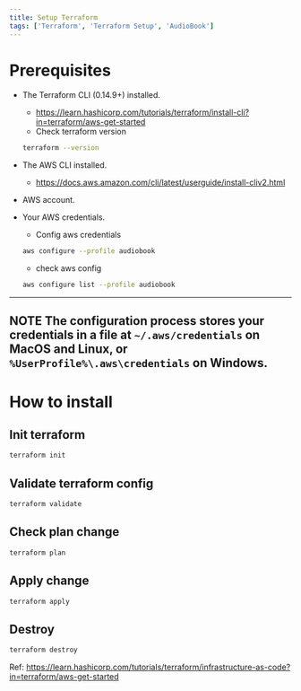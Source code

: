 ```yaml
---
title: Setup Terraform
tags: ['Terraform', 'Terraform Setup', 'AudioBook']
---
```


# Prerequisites
- The Terraform CLI (0.14.9+) installed.
    - https://learn.hashicorp.com/tutorials/terraform/install-cli?in=terraform/aws-get-started
    - Check terraform version
    ```bash
    terraform --version
    ```

- The AWS CLI installed.
    - https://docs.aws.amazon.com/cli/latest/userguide/install-cliv2.html
- AWS account.
- Your AWS credentials.
    - Config aws credentials
    ```bash
    aws configure --profile audiobook
    ```
    
    -  check aws config
    ```bash
    aws configure list --profile audiobook
    ```
----
**NOTE**
The configuration process stores your credentials in a file at `~/.aws/credentials` on MacOS and Linux, or `%UserProfile%\.aws\credentials` on Windows.
----



# How to install
## Init terraform
```bash
terraform init
```

## Validate terraform config
```bash
terraform validate
```

## Check plan change
```bash
terraform plan
```

## Apply change
```bash
terraform apply
```

## Destroy
```bash
terraform destroy
```
 
Ref: https://learn.hashicorp.com/tutorials/terraform/infrastructure-as-code?in=terraform/aws-get-started
